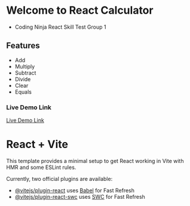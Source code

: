 # Welcome to React Calculator

- Coding Ninja React Skill Test Group 1

## Features

- Add
- Multiply
- Subtract
- Divide
- Clear
- Equals

### Live Demo Link

[Live Demo Link]("https://calculator-app-rose-xi.vercel.app/")

# React + Vite

This template provides a minimal setup to get React working in Vite with HMR and some ESLint rules.

Currently, two official plugins are available:

- [@vitejs/plugin-react](https://github.com/vitejs/vite-plugin-react/blob/main/packages/plugin-react/README.md) uses [Babel](https://babeljs.io/) for Fast Refresh
- [@vitejs/plugin-react-swc](https://github.com/vitejs/vite-plugin-react-swc) uses [SWC](https://swc.rs/) for Fast Refresh

